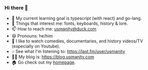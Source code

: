 ### Hi there 💐

- 🌱 My current learning goal is typescript (with react) and go-lang.
- 💬 Things that interest me: fonts, keyboards, history & lore.
- 📫 How to reach me: usmanity@duck.com
- 😄 Pronouns: he/him
- 🎥 I like to watch comedies, documentaries, and history videos/TV (especially on Youtube).
- 🎶 See what I'm listening to: https://last.fm/user/usmanity
- ✍🏽 My blog is: https://blog.usmanity.com
- 🏠 Go check out my [homepage](https://usmanity.com?ref=github-readme.md).

<!--
**usmanity/usmanity** is a ✨ _special_ ✨ repository because its `README.md` (this file) appears on your GitHub profile.

Here are some ideas to get you started:
- ⚡ Fun fact: 
-->
